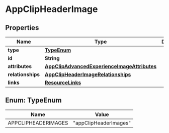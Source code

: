 

# AppClipHeaderImage


## Properties

| Name | Type | Description | Notes |
|------------ | ------------- | ------------- | -------------|
|**type** | [**TypeEnum**](#TypeEnum) |  |  |
|**id** | **String** |  |  |
|**attributes** | [**AppClipAdvancedExperienceImageAttributes**](AppClipAdvancedExperienceImageAttributes.md) |  |  [optional] |
|**relationships** | [**AppClipHeaderImageRelationships**](AppClipHeaderImageRelationships.md) |  |  [optional] |
|**links** | [**ResourceLinks**](ResourceLinks.md) |  |  [optional] |



## Enum: TypeEnum

| Name | Value |
|---- | -----|
| APPCLIPHEADERIMAGES | &quot;appClipHeaderImages&quot; |



